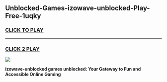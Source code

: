 
## Unblocked-Games-izowave-unblocked-Play-Free-1uqky
<h3>
<a href="https://premium76.site?title=izowave-unblocked&ref=18A1">CLICK TO PLAY</a></h3>
<hr>

<h3>
<a href="https://premium76.site?title=izowave-unblocked&ref=18A1">CLICK 2 PLAY</a>
  
</h3>

<a href="https://premium76.site?title=izowave-unblocked&ref=18A1"><img src="https://clearcache.store/games.png"></a>


**izowave-unblocked games unblocked: Your Gateway to Fun and Accessible Online Gaming**
